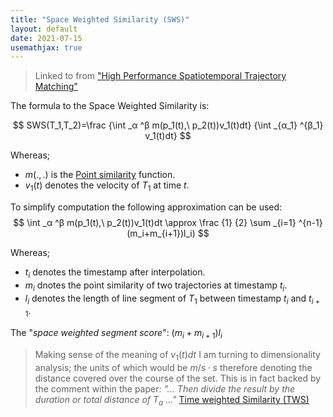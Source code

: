 ```yaml
---
title: "Space Weighted Similarity (SWS)"
layout: default
date: 2021-07-15
usemathjax: true
---
```


> Linked to from ["High Performance Spatiotemporal Trajectory Matching"](./index)

The formula to the Space Weighted Similarity is: 

$$
SWS(T_1,T_2)=\frac {\int _α ^β m(p_1(t),\ p_2(t))v_1(t)dt} {\int _{α_1} ^{β_1} v_1(t)dt}
$$

Whereas;
- $m(.,.)$ is the [Point similarity](./point-similarity) function.
- $v_1(t)$ denotes the velocity of $T_1$ at time $t$.

To simplify computation the following approximation can be used:
$$
\int _α ^β m(p_1(t),\ p_2(t))v_1(t)dt \approx \frac {1} {2} \sum _{i=1} ^{n-1} (m_i+m_{i+1})l_i)
$$

Whereas;
- $t_i$ denotes the timestamp after interpolation.
- $m_i$ dnotes the point similarity of two trajectories at timestamp $t_i$.
- $l_i$ denotes the length of line segment of $T_1$ between timestamp $t_i$ and $t_{i+1}$.

The "*space weighted segment score*": $(m_i+m_{i+1})l_i$


> Making sense of the meaning of $v_1(t)dt$ I am turning to dimensionality analysis; the units of which would be $m/s\cdot s$ therefore denoting the distance covered over the course of the set.
> This is in fact backed by the comment within the paper:
> *"... Then divide the result by the duration or total distance of $T_a$ ..."*
> [Time weighted Similarity (TWS)](./time-weighted-similarity)
